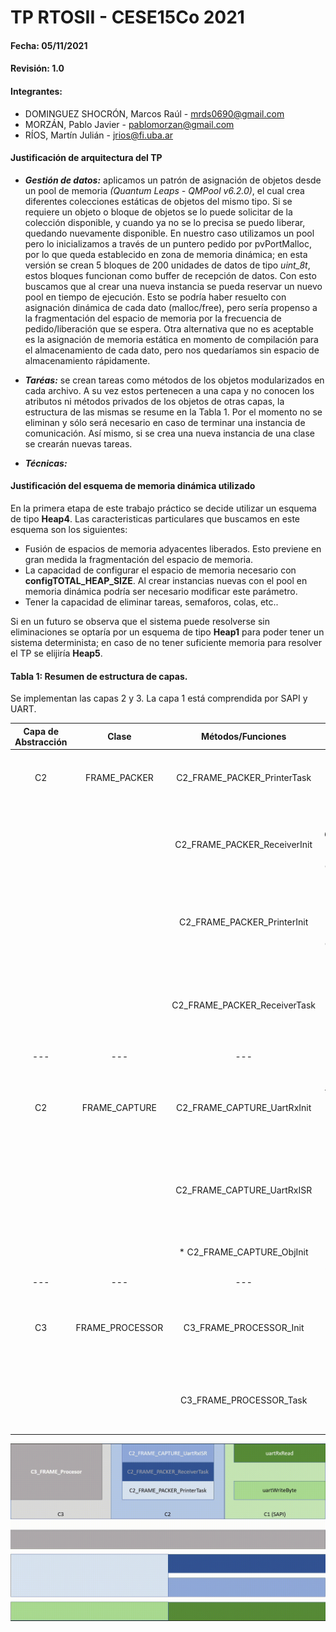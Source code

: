 # TP RTOSII - CESE15Co 2021

#### Fecha: 05/11/2021

#### Revisión: 1.0

#### Integrantes:
- DOMINGUEZ SHOCRÓN, Marcos Raúl - <mrds0690@gmail.com>
- MORZÁN, Pablo Javier - <pablomorzan@gmail.com>
- RÍOS, Martín Julián - <jrios@fi.uba.ar>


#### Justificación de arquitectura del TP
- ***Gestión de datos:*** aplicamos un patrón de asignación de objetos desde un pool de memoria _(Quantum Leaps - QMPool v6.2.0)_, el cual crea diferentes colecciones estáticas de objetos del mismo tipo. Si se requiere un objeto o bloque de objetos se lo puede solicitar de la colección disponible, y cuando ya no se lo precisa se puedo liberar, quedando nuevamente disponible. En nuestro caso utilizamos un pool pero lo inicializamos a través de un puntero pedido por pvPortMalloc, por lo que queda establecido en zona de memoria dinámica; en esta versión se crean 5 bloques de 200 unidades de datos de tipo _uint_8t_, estos bloques funcionan como buffer de recepción de datos. Con esto buscamos que al crear una nueva instancia se pueda reservar un nuevo pool en tiempo de ejecución.
Esto se podría haber resuelto con asignación dinámica de cada dato (malloc/free), pero sería propenso a la fragmentación del espacio de memoria por la frecuencia de pedido/liberación que se espera. Otra alternativa que no es aceptable es la asignación de memoria estática en momento de compilación para el almacenamiento de cada dato, pero nos quedaríamos sin espacio de almacenamiento rápidamente.

- ***Taréas:*** se crean tareas como métodos de los objetos modularizados en cada archivo. A su vez estos pertenecen a una capa y no conocen los atributos ni métodos privados de los objetos de otras capas, la estructura de las mismas se resume en la Tabla 1. Por el momento no se eliminan y sólo será necesario en caso de terminar una instancia de comunicación. Así mismo, si se crea una nueva instancia  de una clase se crearán nuevas tareas.

- ***Técnicas:***


#### Justificación del esquema de memoria dinámica utilizado
En la primera etapa de este trabajo práctico se decide utilizar un esquema de tipo **Heap4**. Las caracteristicas particulares que buscamos en este esquema son los siguientes:
- Fusión de espacios de memoria adyacentes liberados. Esto previene en gran medida la fragmentación del espacio de memoria.
- La capacidad de configurar el espacio de memoria necesario con **configTOTAL_HEAP_SIZE**. Al crear instancias nuevas con el pool en memoria dinámica podría ser necesario modificar este parámetro.
- Tener la capacidad de eliminar tareas, semaforos, colas, etc..

Si en un futuro se observa que el sistema puede resolverse sin eliminaciones se optaría por un esquema de tipo **Heap1** para poder tener un sistema determinista; en caso de no tener suficiente memoria para resolver el TP se elijiría **Heap5**.


#### Tabla 1: Resumen de estructura de capas.
Se implementan las capas 2 y 3. La capa 1 está comprendida por SAPI y UART.

| Capa de Abstracción | Clase          | Métodos/Funciones              | Descripción    |
|:---:                |:---:           |:---:                           |:---:           |
|       C2              |        FRAME_PACKER        |  C2_FRAME_PACKER_PrinterTask   | Recibe el conexto (uart, Queue y bloque pool), imprime el paquete devuelto por la capa 3 agregando ID y CRC de procesamiento y libera el bloque del pool | 
|                   |          |  C2_FRAME_PACKER_ReceiverInit  | Recibe como parámetro el contexto necesario para la tarea _C2_FRAME_PACKER_ReceiverTask_ , carga el contexto en memoria dinámica y la crea pasandole estos datos a través de un puntero a esta. |
|                     |                |  C2_FRAME_PACKER_PrinterInit   | Recibe como parámetro el contexto necesario para la tarea _C2_FRAME_PACKER_PrinterTask_ , carga el contexto en memoria dinámica y la crea pasandole estos datos a través de un puntero a esta. |
|                     |                |  C2_FRAME_PACKER_ReceiverTask  | Recibe el conexto (uart, Queue y bloque pool) y a través de una máquina de estados toma decisiones sobre los datos recibidos. (Chequea SOM y EOM, ªCRC, ªID, envía a cola, ªsepara los datos del paquete) - (ª)Aún no implementados.  |
| --- | --- | --- | --- |
|      C2               |   FRAME_CAPTURE   |  C2_FRAME_CAPTURE_UartRxInit   |Es la funcion que inicializa la UART. Recibe la UART para la transmisión, la funcion de callback para la ISR y un puntero a una estructura de tipo frame_capture_t que contiene el contexto necesario para procesar cada frame. | 
|                   |         |  C2_FRAME_CAPTURE_UartRxISR    | Es la función de callback a ser llamada en cada interrupción UART. Se utiliza el contexto pasado en la estructura frame_capture_t para decidir que hacer con el dato recibido que generó la interrupción. |
|                     |                |  \* C2_FRAME_CAPTURE_ObjInit     | Inicializa el frame para la captura. Recibe el puntero al pool y la variable de tipo uartMap_t por la que se establece la comunicación. |
| --- | --- | --- | --- |
|     C3                 |    FRAME_PROCESSOR   |  C3_FRAME_PROCESSOR_Init  |  Esta función recibe desde el main cual es la uart que se usa para la instancia, pide espacio para el pool e inicia la tarea para procesar el dato recibido enviandole un puntero al contexto recién generado  | 
|                  |          |  C3_FRAME_PROCESSOR_Task       |    Procesa el dato recibido, valida el frame y manda información formateada de vuelta a la capa 2 para agregar ID y CRC, y luego ser enviada por C2_FRAME_PACKER_PrinterTask |

![](./images/frame_trip.gif)